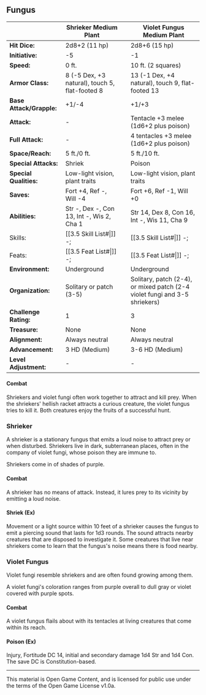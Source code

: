 ## Fungus

| |Shrieker Medium Plant| |Violet Fungus Medium Plant|
|---|---|---|---|
|**Hit Dice:**|2d8+2 (11 hp)||2d8+6 (15 hp)|
|**Initiative:**|-5||-1|
|**Speed:**|0 ft.||10 ft. (2 squares)|
|**Armor Class:**|8 (-5 Dex, +3 natural), touch 5, flat-footed 8||13 (-1 Dex, +4 natural), touch 9, flat-footed 13|
|**Base Attack/Grapple:**|+1/-4||+1/+3|
|**Attack:**|-||Tentacle +3 melee (1d6+2 plus poison)|
|**Full Attack:**|-||4 tentacles +3 melee (1d6+2 plus poison)|
|**Space/Reach:**|5 ft./0 ft.||5 ft./10 ft.|
|**Special Attacks:**|Shriek||Poison|
|**Special Qualities:**|Low-light vision, plant traits||Low-light vision, plant traits|
|**Saves:**|Fort +4, Ref -, Will -4||Fort +6, Ref -1, Will +0|
|**Abilities:**|Str -, Dex -, Con 13, Int -, Wis 2, Cha 1||Str 14, Dex 8, Con 16, Int -, Wis 11, Cha 9|
| Skills: | [[3.5 Skill List#\|]] -; | | [[3.5 Skill List#\|]] -; | 
| Feats: | [[3.5 Feat List#\|]] -; | | [[3.5 Feat List#\|]] -; | 
|**Environment:**|Underground||Underground|
|**Organization:**|Solitary or patch (3-5)||Solitary, patch (2-4), or mixed patch (2-4 violet fungi and 3-5 shriekers)|
|**Challenge Rating:**|1||3|
|**Treasure:**|None||None|
|**Alignment:**|Always neutral||Always neutral|
|**Advancement:**|3 HD (Medium)||3-6 HD (Medium)|
|**Level Adjustment:**|-||-|

#### Combat

Shriekers and violet fungi often work together to attract and kill prey. When the shriekers' hellish racket attracts a curious creature, the violet fungus tries to kill it. Both creatures enjoy the fruits of a successful hunt. 

### Shrieker

A shrieker is a stationary fungus that emits a loud noise to attract prey or when disturbed. Shriekers live in dark, subterranean places, often in the company of violet fungi, whose poison they are immune to. 

Shriekers come in of shades of purple. 

#### Combat

A shrieker has no means of attack. Instead, it lures prey to its vicinity by emitting a loud noise. 

#### Shriek (Ex)
Movement or a light source within 10 feet of a shrieker causes the fungus to emit a piercing sound that lasts for 1d3 rounds. The sound attracts nearby creatures that are disposed to investigate it. Some creatures that live near shriekers come to learn that the fungus's noise means there is food nearby. 

### Violet Fungus

Violet fungi resemble shriekers and are often found growing among them. 

A violet fungi's coloration ranges from purple overall to dull gray or violet covered with purple spots. 

#### Combat

A violet fungus flails about with its tentacles at living creatures that come within its reach. 

#### Poison (Ex)
Injury, Fortitude DC 14, initial and secondary damage 1d4 Str and 1d4 Con. The save DC is Constitution-based.

---

This material is Open Game Content, and is licensed for public use under
the terms of the Open Game License v1.0a.
